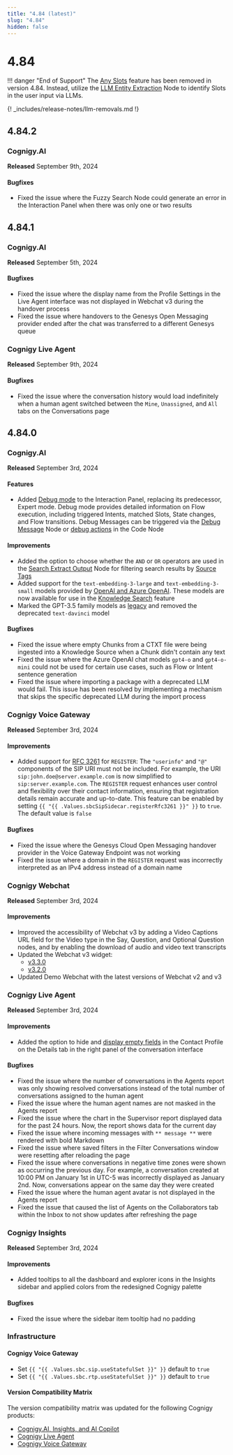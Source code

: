 ```yaml
---
title: "4.84 (latest)"
slug: "4.84"
hidden: false
---
```


# 4.84

!!! danger "End of Support"
    The [Any Slots](../ai/empower/nlu/slots-and-lexicons/any-slots.md) feature has been removed in version 4.84. Instead, utilize the [LLM Entity Extraction](https://docs.cognigy.com/ai/nodes/other-nodes/llm-entity-extract/) Node to identify Slots in the user input via LLMs.

{! _includes/release-notes/llm-removals.md !}

## 4.84.2

### Cognigy.AI

**Released** September 9th, 2024

#### Bugfixes

- Fixed the issue where the Fuzzy Search Node could generate an error in the Interaction Panel when there was only one or two results

## 4.84.1

### Cognigy.AI

**Released** September 5th, 2024

#### Bugfixes

- Fixed the issue where the display name from the Profile Settings in the Live Agent interface was not displayed in Webchat v3 during the handover process
- Fixed the issue where handovers to the Genesys Open Messaging provider ended after the chat was transferred to a different Genesys queue

### Cognigy Live Agent

**Released** September 9th, 2024

#### Bugfixes

- Fixed the issue where the conversation history would load indefinitely when a human agent switched between the `Mine`, `Unassigned`, and `All` tabs on the Conversations page

## 4.84.0

### Cognigy.AI

**Released** September 3rd, 2024

#### Features

- Added [Debug mode](../ai/test/interaction-panel/overview.md#debug-mode) to the Interaction Panel, replacing its predecessor, Expert mode. Debug mode provides detailed information on Flow execution, including triggered Intents, matched Slots, State changes, and Flow transitions. Debug Messages can be triggered via the [Debug Message](../ai/build/node-reference/basic/debug-message.md) Node or [debug actions](../ai/build/node-reference/basic/code/actions.md#actionslogdebugmessage--actionslogdebugerror--apilogdebugmessage--apilogdebugerror) in the Code Node

#### Improvements

- Added the option to choose whether the `AND` or `OR` operators are used in the [Search Extract Output](../ai/build/node-reference/other-nodes/search-extract-output.md) Node for filtering search results by [Source Tags](../ai/empower/knowledge-ai/source-tags.md)
- Added support for the `text-embedding-3-large` and `text-embedding-3-small` models provided by [OpenAI and Azure OpenAI](../ai/empower/llms.md#supported-models). These models are now available for use in the [Knowledge Search](../ai/empower/knowledge-ai/overview.md#which-model-to-choose) feature
- Marked the GPT-3.5 family models as [legacy](../ai/empower/llms.md#supported-models) and removed the deprecated `text-davinci` model

#### Bugfixes

- Fixed the issue where empty Chunks from a CTXT file were being ingested into a Knowledge Source when a Chunk didn't contain any text
- Fixed the issue where the Azure OpenAI chat models `gpt4-o` and `gpt4-o-mini` could not be used for certain use cases, such as Flow or Intent sentence generation
- Fixed the issue where importing a package with a deprecated LLM would fail. This issue has been resolved by implementing a mechanism that skips the specific deprecated LLM during the import process

### Cognigy Voice Gateway

**Released** September 3rd, 2024

#### Improvements

- Added support for [RFC 3261](https://datatracker.ietf.org/doc/html/rfc3261#section-10.2) for `REGISTER`: The `"userinfo"` and `"@"` components of the SIP URI must not be included. For example, the URI `sip:john.doe@server.example.com` is now simplified to `sip:server.example.com`. The `REGISTER` request enhances user control and flexibility over their contact information, ensuring that registration details remain accurate and up-to-date. This feature can be enabled by setting `{{ "{{ .Values.sbcSipSidecar.registerRfc3261 }}" }}` to `true`. The default value is `false`

#### Bugfixes

- Fixed the issue where the Genesys Cloud Open Messaging handover provider in the Voice Gateway Endpoint was not working
- Fixed the issue where a domain in the `REGISTER` request was incorrectly interpreted as an IPv4 address instead of a domain name

### Cognigy Webchat

**Released** September 3rd, 2024

#### Improvements

- Improved the accessibility of Webchat v3 by adding a Video Captions URL field for the Video type in the Say, Question, and Optional Question nodes, and by enabling the download of audio and video text transcripts
- Updated the Webchat v3 widget:
    - [v3.3.0](https://github.com/Cognigy/Webchat/releases/tag/v3.3.0)
    - [v3.2.0](https://github.com/Cognigy/Webchat/releases/tag/v3.2.0)
- Updated Demo Webchat with the latest versions of Webchat v2 and v3

### Cognigy Live Agent

**Released** September 3rd, 2024

#### Improvements

- Added the option to hide and [display empty fields](../live-agent/conversation/overview.md#view-hidden-fields-in-contact-profile-details) in the Contact Profile on the Details tab in the right panel of the conversation interface

#### Bugfixes

- Fixed the issue where the number of conversations in the Agents report was only showing resolved conversations instead of the total number of conversations assigned to the human agent
- Fixed the issue where the human agent names are not masked in the Agents report
- Fixed the issue where the chart in the Supervisor report displayed data for the past 24 hours. Now, the report shows data for the current day
- Fixed the issue where incoming messages with `** message **` were rendered with bold Markdown
- Fixed the issue where saved filters in the Filter Conversations window were resetting after reloading the page
- Fixed the issue where conversations in negative time zones were shown as occurring the previous day. For example, a conversation created at 10:00 PM on January 1st in UTC-5 was incorrectly displayed as January 2nd. Now, conversations appear on the same day they were created
- Fixed the issue where the human agent avatar is not displayed in the Agents report
- Fixed the issue that caused the list of Agents on the Collaborators tab within the Inbox to not show updates after refreshing the page

### Cognigy Insights

**Released** September 3rd, 2024

#### Improvements

- Added tooltips to all the dashboard and explorer icons in the Insights sidebar and applied colors from the redesigned Cognigy palette

#### Bugfixes

- Fixed the issue where the sidebar item tooltip had no padding

### Infrastructure

#### Cognigy Voice Gateway

- Set `{{ "{{ .Values.sbc.sip.useStatefulSet }}" }}` default to `true`
- Set `{{ "{{ .Values.sbc.rtp.useStatefulSet }}" }}` default to `true`

#### Version Compatibility Matrix

The version compatibility matrix was updated for the following Cognigy products:

- [Cognigy.AI, Insights, and AI Copilot](../ai/installation/version-compatibility-matrix.md)
- [Cognigy Live Agent](../live-agent/installation/deployment/version-compatibility-matrix.md)
- [Cognigy Voice Gateway](../voice-gateway/installation/version-compatibility-matrix.md)